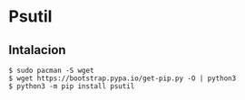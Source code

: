 # Psutil

## Intalacion

```console
$ sudo pacman -S wget
$ wget https://bootstrap.pypa.io/get-pip.py -O | python3
$ python3 -m pip install psutil
```
